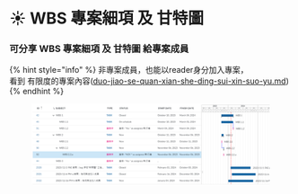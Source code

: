 # ☀️ WBS 專案細項 及 甘特圖

### 可分享 WBS 專案細項 及 甘特圖 給專案成員

{% hint style="info" %}
非專案成員，也能以reader身分加入專案，\
看到 有限度的專案內容([duo-jiao-se-quan-xian-she-ding-sui-xin-suo-yu.md](duo-jiao-se-quan-xian-she-ding-sui-xin-suo-yu.md "mention"))
{% endhint %}

<figure><img src="../.gitbook/assets/image (14).png" alt=""><figcaption></figcaption></figure>

